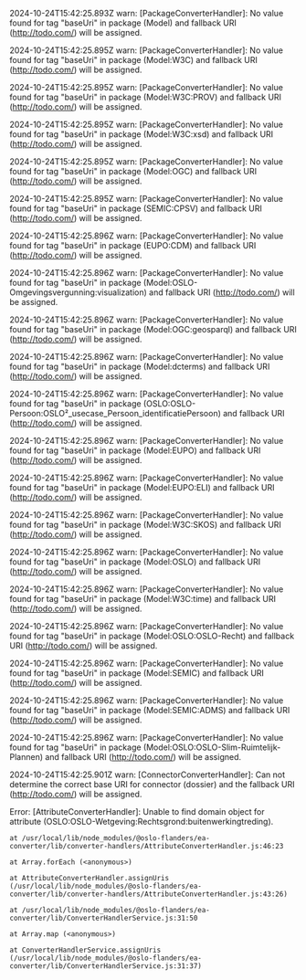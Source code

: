 2024-10-24T15:42:25.893Z warn: [PackageConverterHandler]: No value found for tag "baseUri" in package (Model) and fallback URI (http://todo.com/) will be assigned.

2024-10-24T15:42:25.895Z warn: [PackageConverterHandler]: No value found for tag "baseUri" in package (Model:W3C) and fallback URI (http://todo.com/) will be assigned.

2024-10-24T15:42:25.895Z warn: [PackageConverterHandler]: No value found for tag "baseUri" in package (Model:W3C:PROV) and fallback URI (http://todo.com/) will be assigned.

2024-10-24T15:42:25.895Z warn: [PackageConverterHandler]: No value found for tag "baseUri" in package (Model:W3C:xsd) and fallback URI (http://todo.com/) will be assigned.

2024-10-24T15:42:25.895Z warn: [PackageConverterHandler]: No value found for tag "baseUri" in package (Model:OGC) and fallback URI (http://todo.com/) will be assigned.

2024-10-24T15:42:25.895Z warn: [PackageConverterHandler]: No value found for tag "baseUri" in package (SEMIC:CPSV) and fallback URI (http://todo.com/) will be assigned.

2024-10-24T15:42:25.896Z warn: [PackageConverterHandler]: No value found for tag "baseUri" in package (EUPO:CDM) and fallback URI (http://todo.com/) will be assigned.

2024-10-24T15:42:25.896Z warn: [PackageConverterHandler]: No value found for tag "baseUri" in package (Model:OSLO-Omgevingsvergunning:visualization) and fallback URI (http://todo.com/) will be assigned.

2024-10-24T15:42:25.896Z warn: [PackageConverterHandler]: No value found for tag "baseUri" in package (Model:OGC:geosparql) and fallback URI (http://todo.com/) will be assigned.

2024-10-24T15:42:25.896Z warn: [PackageConverterHandler]: No value found for tag "baseUri" in package (Model:dcterms) and fallback URI (http://todo.com/) will be assigned.

2024-10-24T15:42:25.896Z warn: [PackageConverterHandler]: No value found for tag "baseUri" in package (OSLO:OSLO-Persoon:OSLO²_usecase_Persoon_identificatiePersoon) and fallback URI (http://todo.com/) will be assigned.

2024-10-24T15:42:25.896Z warn: [PackageConverterHandler]: No value found for tag "baseUri" in package (Model:EUPO) and fallback URI (http://todo.com/) will be assigned.

2024-10-24T15:42:25.896Z warn: [PackageConverterHandler]: No value found for tag "baseUri" in package (Model:EUPO:ELI) and fallback URI (http://todo.com/) will be assigned.

2024-10-24T15:42:25.896Z warn: [PackageConverterHandler]: No value found for tag "baseUri" in package (Model:W3C:SKOS) and fallback URI (http://todo.com/) will be assigned.

2024-10-24T15:42:25.896Z warn: [PackageConverterHandler]: No value found for tag "baseUri" in package (Model:OSLO) and fallback URI (http://todo.com/) will be assigned.

2024-10-24T15:42:25.896Z warn: [PackageConverterHandler]: No value found for tag "baseUri" in package (Model:W3C:time) and fallback URI (http://todo.com/) will be assigned.

2024-10-24T15:42:25.896Z warn: [PackageConverterHandler]: No value found for tag "baseUri" in package (Model:OSLO:OSLO-Recht) and fallback URI (http://todo.com/) will be assigned.

2024-10-24T15:42:25.896Z warn: [PackageConverterHandler]: No value found for tag "baseUri" in package (Model:SEMIC) and fallback URI (http://todo.com/) will be assigned.

2024-10-24T15:42:25.896Z warn: [PackageConverterHandler]: No value found for tag "baseUri" in package (Model:SEMIC:ADMS) and fallback URI (http://todo.com/) will be assigned.

2024-10-24T15:42:25.896Z warn: [PackageConverterHandler]: No value found for tag "baseUri" in package (Model:OSLO:OSLO-Slim-Ruimtelijk-Plannen) and fallback URI (http://todo.com/) will be assigned.

2024-10-24T15:42:25.901Z warn: [ConnectorConverterHandler]: Can not determine the correct base URI for connector (dossier) and the fallback URI (http://todo.com/) will be assigned.

Error: [AttributeConverterHandler]: Unable to find domain object for attribute (OSLO:OSLO-Wetgeving:Rechtsgrond:buitenwerkingtreding).

    at /usr/local/lib/node_modules/@oslo-flanders/ea-converter/lib/converter-handlers/AttributeConverterHandler.js:46:23

    at Array.forEach (<anonymous>)

    at AttributeConverterHandler.assignUris (/usr/local/lib/node_modules/@oslo-flanders/ea-converter/lib/converter-handlers/AttributeConverterHandler.js:43:26)

    at /usr/local/lib/node_modules/@oslo-flanders/ea-converter/lib/ConverterHandlerService.js:31:50

    at Array.map (<anonymous>)

    at ConverterHandlerService.assignUris (/usr/local/lib/node_modules/@oslo-flanders/ea-converter/lib/ConverterHandlerService.js:31:37)

